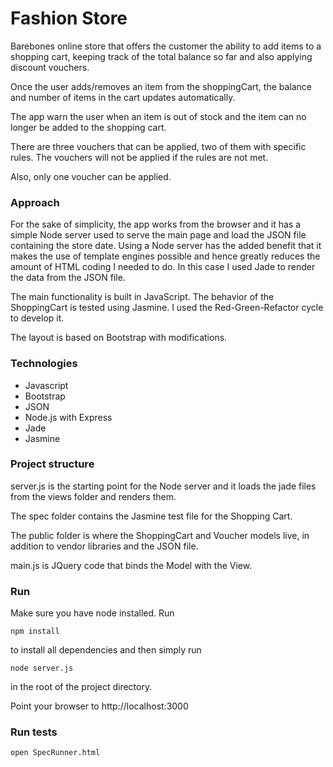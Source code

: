 # Fashion Store

Barebones online store that offers the customer the ability to add items to a shopping cart, keeping track of the total balance so far and also applying discount vouchers.

Once the user adds/removes an item from the shoppingCart, the balance and number of items in the cart updates automatically.

The app warn the user when an item is out of stock and the item can no longer be added to the shopping cart.

There are three vouchers that can be applied, two of them with specific rules. The vouchers will not be applied if the rules are not met.

Also, only one voucher can be applied.

### Approach

For the sake of simplicity, the app works from the browser and it has a simple Node server used to serve the main page and load the JSON file containing the store date. Using a Node server has the added benefit that it makes the use of template engines possible and hence greatly reduces the amount of HTML coding I needed to do. In this case I used Jade to render the data from the JSON file.

The main functionality is built in JavaScript. The behavior of the ShoppingCart is tested using Jasmine. I used the Red-Green-Refactor cycle to develop it.

The layout is based on Bootstrap with modifications.

### Technologies

* Javascript
* Bootstrap
* JSON
* Node.js with Express
* Jade
* Jasmine

### Project structure

server.js is the starting point for the Node server and it loads the jade files from the views folder and renders them.

The spec folder contains the Jasmine test file for the Shopping Cart.

The public folder is where the ShoppingCart and Voucher models live, in addition to vendor libraries and the JSON file.

main.js is JQuery code that binds the Model with the View.

### Run

Make sure you have node installed. Run

    npm install

to install all dependencies and then simply run

    node server.js
in the root of the project directory.

Point your browser to http://localhost:3000

### Run tests
    open SpecRunner.html
